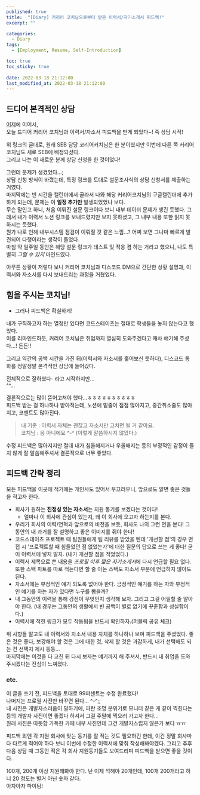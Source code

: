 ```yaml
---
published: true
title:  "[Diary] 커리어 코치님으로부터 받은 이력서/자기소개서 피드백!"
excerpt: ""

categories:
  - Diary
tags:
  - [Employment, Resume, Self-Introduction]

toc: true
toc_sticky: true
 
date: 2022-03-18 21:12:00
last_modified_at: 2022-03-18 21:12:00
---
```


## 드디어 본격적인 상담  

[어제](https://siri-syl.github.io/diary/diary-resume/)에 이어서,  
오늘 드디어 커리어 코치님과 이력서/자소서 피드백을 받게 되었다~! 즉 상담 시작!  

위 링크의 글대로, 원래 SEB 담당 코리어커치님은 한 분이셨지만 이번에 다른 쪽 커리어코치님도 새로 SEB에 배정되셨다.  
그리고 나는 이 새로운 분께 상담 신청을 한 것이었다!  

그런데 문제가 생겼었다...;  
상담 신청 방식이 바꼈는데, 특정 링크를 토대로 설문조사식의 상담 신청서를 제출하는 거였다.  
마지막에는 빈 시간을 캘린더에서 골라서 나와 해당 커리어코치님의 구글캘린더에 추가하게 되는데, 문제는 이 **일정 추가만** 발생되었었나 보다.  
무슨 말인고 하니, 처음 이뤄진 설문 링크이다 보니 내부 데이터 문제가 생긴 듯했다. 그래서 내가 이력서 노션 링크를 보내드렸지만 보지 못하셨고, 그 내부 내용 또한 읽지 못하시는 듯했다.  
뭔가 나로 인해 내부시스템 점검이 이뤄질 것 같은 느낌...? 어찌 보면 그나마 빠르게 발견되어 다행이라는 생각이 들었다.  
마침 약 일주일 동안은 해당 설문 링크가 테스트 및 적응 겸 하는 거라고 했으니, 나도 특별히 *그럴 수 있지* 마인드였다.  

아무튼 상황이 저렇다 보니 커리어 코치님과 디스코드 DM으로 간단한 상황 설명과, 이력서와 자소서를 다시 보내드리는 과정을 거쳤었다.  


## 힘을 주시는 코치님!  
* 그러나 피드백은 확실하게!  

내가 구직하고자 하는 열정만 있다면 코드스테이츠는 절대로 학생들을 놓지 않는다고 했었다.  
이를 리마인드하듯, 커리어 코치님은 취업까지 열심히 도와주겠다고 재차 얘기해 주셨다...! 든든!!  

그리고 약간의 공백 시간을 가진 뒤(이력서와 자소서를 훑어보신 듯하다), 디스코드 통화를 정말정말 본격적인 상담에 들어갔다.  

전체적으로 잘하셨다- 라고 시작하지만...  
^^...  

결론적으로는 많이 뜯어고쳐야 했다...ㅎㅎㅎㅎㅎㅎㅎㅎㅎㅎ  
피드백 받는 걸 하나하나 받아적는데, 노션에 밑줄이 점점 많아지고, 중간취소줄도 많아지고, 코멘트도 많아진다.  

> 내 기준 : 이력서 자체는 괜찮고 자소서만 고치면 될 거 같아요.  
> 코치님 : 응 아니에요 ^-^  (이렇게 말씀하시지 않았다.)  

수정 피드백은 많아지지만 절대 내가 침울해지거나 우울해지는 등의 부정적인 감정이 들지 않게 잘 말씀해주셔서 결론적으로 너무 좋았다.  


## 피드백 간략 정리  

모든 피드백을 이곳에 적기에는 개인사도 있어서 부끄러우니, 앞으로도 알면 좋은 것들을 적고자 한다.  

* 회사가 원하는 **진정성 있는 자소서**는 지원 동기를 보겠다는 것이다!  
  * 얼마나 이 회사에 관심이 있는지, 왜 이 회사에 오고자 하는지를 본다.  
* 우리가 회사의 이력/연혁과 앞으로의 비전을 보듯, 회사도 나의 그런 면을 본다! 그동안의 내 과거를 잘 설명하고 좋은 이미지를 줘야 한다!  
* 코드스테이츠 프로젝트 때 팀원들에게 팀 리뷰를 받았을 텐데 '개선할 점'의 경우 면접 시 '프로젝트할 때 힘들었던 점 없었는가'에 대한 질문의 답으로 쓰는 게 좋다! 굳이 이력서에 넣지 말자. (내가 개선할 점을 적었었다.)  
* 이력서 제목으로 쓴 내용을 *프로필 이후 짧은 자기소개서*에 다시 언급할 필요 없다. 또한 스택 파트를 따로 적는다면 할 줄 아는 스택도 자소서 부분에 언급하지 않아도 된다.  
* 자소서에는 부정적인 얘기 되도록 없어야 한다. 긍정적인 얘기를 하는 자와 부정적인 얘기를 하는 자가 있다면 누구를 뽑을까?  
* 내 그동안의 이력을 통해 강점이 무엇인지 생각해 보자. 그리고 그걸 어필할 줄 알아야 한다. (내 경우는 그동안의 생활에서 빈 공백이 별로 없기에 꾸준함과 성실함이다.)  
* 이력서에 적힌 링크가 모두 작동됨을 반드시 확인하자.(퍼블릭 공유 체크)  

위 사항들 말고도 내 이력서와 자소서 내용 자체를 하나하나 보며 피드백을 주셨었다. 좋은 것은 좋다, 보강해야 할 것은 그에 대한 것, 삭제 할 것은 과감하게, 내가 선택해도 되는 건 선택지 제시 등등...  
마지막에는 이것을 다 고친 뒤 다시 보자는 얘기까지 해 주셔서, 반드시 내 취업을 도와주시겠다는 진심이 느껴졌다.  


### etc.
이 글을 쓰기 전, 피드백을 토대로 99퍼센트는 수정 완료했다!  
나머지는 프로필 사진만 바꾸면 된다... ^-^;;  
내 사진은 개발자스러움이 덜하기에, 파란 조명 분위기로 모니터 같은 게 같이 찍힌다는 등의 개발자 사진이면 좋겠다 하셔서 그걸 주말에 찍으러 가고자 한다...  
원래 사진은 따뜻함 가득한 카페 내부 사진인데 그건 개발자스럽지 않은가 보다 ㅠㅠ  

피드백 외엔 각 지원 회사에 맞는 동기를 잘 적는 것도 필요하긴 한데, 이건 정말 회사마다 다르게 적어야 하다 보니 이번에 수정한 이력서에 맞춰 작성해봐야겠다. 그리고 추후 다음 상담 때 그동안 적은 각 회사 지원동기들도 보여드리며 피드백을 받으면 좋을 것이다.  

100개, 200개 이상 지원해봐야 한다. 난 이제 끽해야 20개인데, 100개 200개라고 하니 20 정도는 별거 아닌 숫자 같다.  
아자아자 파이팅!  

<br/>
<br/>